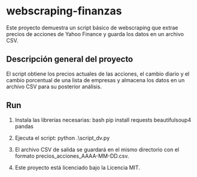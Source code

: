 # webscraping-finanzas

Este proyecto demuestra un script básico de webscraping que extrae precios de acciones de Yahoo Finance y guarda los datos en un archivo CSV.

## Descripción general del proyecto

El script obtiene los precios actuales de las acciones, el cambio diario y el cambio porcentual de una lista de empresas y almacena los datos en un archivo CSV para su posterior análisis.

## Run

1. Instala las librerías necesarias:
   bash
   pip install requests beautifulsoup4 pandas
   
2. Ejecuta el script:
   python .\script_dv.py

3. El archivo CSV de salida se guardará en el mismo directorio con el formato precios_acciones_AAAA-MM-DD.csv.

4. Este proyecto está licenciado bajo la Licencia MIT.
